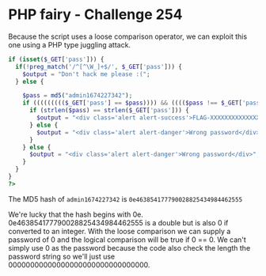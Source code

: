 # PHP fairy - Challenge 254

Because the script uses a loose comparison operator, we can exploit this one using a PHP type juggling attack.

``` php
if (isset($_GET['pass'])) {
  if(!preg_match('/^[^\W_]+$/', $_GET['pass'])) {
    $output = "Don't hack me please :(";
  } else {

    $pass = md5("admin1674227342");
    if ((((((((($_GET['pass'] == $pass)))) && (((($pass !== $_GET['pass']))))) || ((((($pass == $_GET['pass'])))) && ((($_GET['pass'] !== $pass)))))))) { // Trolling u lisp masta
      if (strlen($pass) == strlen($_GET['pass'])) {
        $output = "<div class='alert alert-success'>FLAG-XXXXXXXXXXXXXXXXXXXXXXX</div>";
      } else {
        $output = "<div class='alert alert-danger'>Wrong password</div>";
      }
    } else {
      $output = "<div class='alert alert-danger'>Wrong password</div>";
    }
  }
}
?>
```

The MD5 hash of `admin1674227342` is `0e463854177790028825434984462555`

We're lucky that the hash begins with 0e. 0e463854177790028825434984462555 is a double but is also 0 if converted to an integer. With the loose comparison we can supply a password of 0 and the logical comparison will be true if 0 == 0. We can't simply use 0 as the password because the code also check the length the password string so we'll just use 00000000000000000000000000000000.
